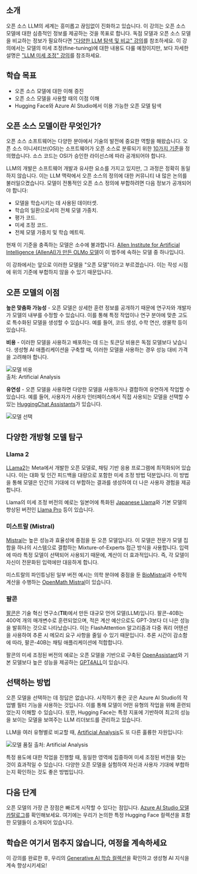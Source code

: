 ## 소개

오픈 소스 LLM의 세계는 흥미롭고 끊임없이 진화하고 있습니다. 이 강의는 오픈 소스 모델에 대한 심층적인 정보를 제공하는 것을 목표로 합니다. 독점 모델과 오픈 소스 모델을 비교하는 정보가 필요하다면 ["다양한 LLM 탐색 및 비교" 강의](../../../02-exploring-and-comparing-different-llms/README.md?WT.mc_id=academic-105485-koreyst)를 참조하세요. 이 강의에서는 모델의 미세 조정(fine-tuning)에 대한 내용도 다룰 예정이지만, 보다 자세한 설명은 ["LLM 미세 조정" 강의](../../../18-fine-tuning/README.md?WT.mc_id=academic-105485-koreyst)를 참조하세요.

## 학습 목표

- 오픈 소스 모델에 대한 이해 증진
- 오픈 소스 모델을 사용할 때의 이점 이해
- Hugging Face와 Azure AI Studio에서 이용 가능한 오픈 모델 탐색

## 오픈 소스 모델이란 무엇인가?

오픈 소스 소프트웨어는 다양한 분야에서 기술의 발전에 중요한 역할을 해왔습니다. 오픈 소스 이니셔티브(OSI)는 소프트웨어가 오픈 소스로 분류되기 위한 [10가지 기준](https://opensource.org/osd?WT.mc_id=academic-105485-koreyst)을 정의했습니다. 소스 코드는 OSI가 승인한 라이선스에 따라 공개되어야 합니다.

LLM의 개발은 소프트웨어 개발과 유사한 요소를 가지고 있지만, 그 과정은 정확히 동일하지 않습니다. 이는 LLM 맥락에서 오픈 소스의 정의에 대한 커뮤니티 내 많은 논의를 불러일으켰습니다. 모델이 전통적인 오픈 소스 정의에 부합하려면 다음 정보가 공개되어야 합니다:

- 모델을 학습시키는 데 사용된 데이터셋.
- 학습의 일환으로서의 전체 모델 가중치.
- 평가 코드.
- 미세 조정 코드.
- 전체 모델 가중치 및 학습 메트릭.

현재 이 기준을 충족하는 모델은 소수에 불과합니다. [Allen Institute for Artificial Intelligence (AllenAI)가 만든 OLMo 모델](https://huggingface.co/allenai/OLMo-7B?WT.mc_id=academic-105485-koreyst)이 이 범주에 속하는 모델 중 하나입니다.

이 강좌에서는 앞으로 이러한 모델을 "오픈 모델"이라고 부르겠습니다. 이는 작성 시점에 위의 기준에 부합하지 않을 수 있기 때문입니다.

## 오픈 모델의 이점

**높은 맞춤화 가능성** - 오픈 모델은 상세한 훈련 정보를 공개하기 때문에 연구자와 개발자가 모델의 내부를 수정할 수 있습니다. 이를 통해 특정 작업이나 연구 분야에 맞춘 고도로 특수화된 모델을 생성할 수 있습니다. 예를 들어, 코드 생성, 수학 연산, 생물학 등이 있습니다.

**비용** - 이러한 모델을 사용하고 배포하는 데 드는 토큰당 비용은 독점 모델보다 낮습니다. 생성형 AI 애플리케이션을 구축할 때, 이러한 모델을 사용하는 경우 성능 대비 가격을 고려해야 합니다.

![모델 비용](../../images/model-price.png?WT.mc_id=academic-105485-koreyst)  
출처: Artificial Analysis

**유연성** - 오픈 모델을 사용하면 다양한 모델을 사용하거나 결합하여 유연하게 작업할 수 있습니다. 예를 들어, 사용자가 사용자 인터페이스에서 직접 사용되는 모델을 선택할 수 있는 [HuggingChat Assistants](https://huggingface.co/chat?WT.mc_id=academic-105485-koreyst)가 있습니다.

![모델 선택](../../images/choose-model.png?WT.mc_id=academic-105485-koreyst)

## 다양한 개방형 모델 탐구

### Llama 2

[LLama2](https://huggingface.co/meta-llama?WT.mc_id=academic-105485-koreyst)는 Meta에서 개발한 오픈 모델로, 채팅 기반 응용 프로그램에 최적화되어 있습니다. 이는 대화 및 인간 피드백을 대량으로 포함한 미세 조정 방법 덕분입니다. 이 방법을 통해 모델은 인간의 기대에 더 부합하는 결과를 생성하여 더 나은 사용자 경험을 제공합니다.

Llama의 미세 조정 버전의 예로는 일본어에 특화된 [Japanese Llama](https://huggingface.co/elyza/ELYZA-japanese-Llama-2-7b?WT.mc_id=academic-105485-koreyst)와 기본 모델의 향상된 버전인 [Llama Pro](https://huggingface.co/TencentARC/LLaMA-Pro-8B?WT.mc_id=academic-105485-koreyst) 등이 있습니다.

### 미스트랄 (Mistral)

[Mistral](https://huggingface.co/mistralai?WT.mc_id=academic-105485-koreyst)는 높은 성능과 효율성에 중점을 둔 오픈 모델입니다. 이 모델은 전문가 모델 집합을 하나의 시스템으로 결합하는 Mixture-of-Experts 접근 방식을 사용합니다. 입력에 따라 특정 모델이 선택되어 사용되기 때문에, 계산이 더 효과적입니다. 즉, 각 모델이 자신이 전문화된 입력에만 대응하게 합니다.

미스트랄의 파인튜닝된 일부 버전 예시는 의학 분야에 중점을 둔 [BioMistral](https://huggingface.co/BioMistral/BioMistral-7B?text=Mon+nom+est+Thomas+et+mon+principal?WT.mc_id=academic-105485-koreyst)과 수학적 계산을 수행하는 [OpenMath Mistral](https://huggingface.co/nvidia/OpenMath-Mistral-7B-v0.1-hf?WT.mc_id=academic-105485-koreyst)이 있습니다.

### 팔콘

[팔콘](https://huggingface.co/tiiuae?WT.mc_id=academic-105485-koreyst)은 기술 혁신 연구소(**TII**)에서 만든 대규모 언어 모델(LLM)입니다. 팔콘-40B는 400억 개의 매개변수로 훈련되었으며, 적은 계산 예산으로도 GPT-3보다 더 나은 성능을 발휘하는 것으로 나타났습니다. 이는 FlashAttention 알고리즘과 다중 쿼리 어텐션을 사용하여 추론 시 메모리 요구 사항을 줄일 수 있기 때문입니다. 추론 시간이 감소함에 따라, 팔콘-40B는 채팅 애플리케이션에 적합합니다.

팔콘의 미세 조정된 버전의 예로는 오픈 모델을 기반으로 구축된 [OpenAssistant](https://huggingface.co/OpenAssistant/falcon-40b-sft-top1-560?WT.mc_id=academic-105485-koreyst)와 기본 모델보다 높은 성능을 제공하는 [GPT4ALL](https://huggingface.co/nomic-ai/gpt4all-falcon?WT.mc_id=academic-105485-koreyst)이 있습니다.

## 선택하는 방법

오픈 모델을 선택하는 데 정답은 없습니다. 시작하기 좋은 곳은 Azure AI Studio의 작업별 필터 기능을 사용하는 것입니다. 이를 통해 모델이 어떤 유형의 작업을 위해 훈련되었는지 이해할 수 있습니다. 또한, Hugging Face는 특정 지표에 기반하여 최고의 성능을 보이는 모델을 보여주는 LLM 리더보드를 관리하고 있습니다.

LLM을 여러 유형별로 비교할 때, [Artificial Analysis](https://artificialanalysis.ai/?WT.mc_id=academic-105485-koreyst)도 또 다른 훌륭한 자원입니다:

![모델 품질](../../images/model-quality.png?WT.mc_id=academic-105485-koreyst)
출처: Artificial Analysis

특정 용도에 대한 작업을 진행할 때, 동일한 영역에 집중하여 미세 조정된 버전을 찾는 것이 효과적일 수 있습니다. 다양한 오픈 모델을 실험하여 자신과 사용자 기대에 부합하는지 확인하는 것도 좋은 방법입니다.

## 다음 단계

오픈 모델의 가장 큰 장점은 빠르게 시작할 수 있다는 점입니다. [Azure AI Studio 모델 카탈로그](https://ai.azure.com?WT.mc_id=academic-105485-koreyst)를 확인해보세요. 여기에는 우리가 논의한 특정 Hugging Face 컬렉션을 포함한 모델들이 소개되어 있습니다.

## 학습은 여기서 멈추지 않습니다, 여정을 계속하세요

이 강의를 완료한 후, 우리의 [Generative AI 학습 컬렉션](https://aka.ms/genai-collection?WT.mc_id=academic-105485-koreyst)을 확인하고 생성형 AI 지식을 계속 향상시키세요!
